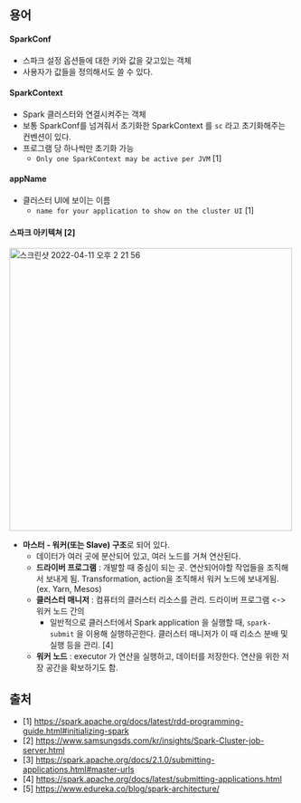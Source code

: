 ## 용어
#### SparkConf
- 스파크 설정 옵션들에 대한 키와 값을 갖고있는 객체
- 사용자가 값들을 정의해서도 쓸 수 있다.

#### SparkContext
- Spark 클러스터와 연결시켜주는 객체
- 보통 SparkConf를 넘겨줘서 초기화한 SparkContext 를 `sc` 라고 초기화해주는 컨벤션이 있다.
- 프로그램 당 하나씩만 초기화 가능
  - `Only one SparkContext may be active per JVM` [1]

#### appName
- 클러스터 UI에 보이는 이름
  - `name for your application to show on the cluster UI` [1]

#### 스파크 아키텍쳐 [2]
<img width="500" alt="스크린샷 2022-04-11 오후 2 21 56" src="https://user-images.githubusercontent.com/10977644/162670054-50848218-0460-438d-b4bc-874bcb8da185.png">

- **마스터 - 워커(또는 Slave) 구조**로 되어 있다.
  - 데이터가 여러 곳에 분산되어 있고, 여러 노드를 거쳐 연산된다.
  - **드라이버 프로그램** : 개발할 때 중심이 되는 곳. 연산되어야할 작업들을 조직해서 보내게 됨. Transformation, action을 조직해서 워커 노드에 보내게됨. (ex. Yarn, Mesos)
  - **클러스터 매니저** : 컴퓨터의 클러스터 리소스를 관리. 드라이버 프로그램 <-> 워커 노드 간의 
    - 일반적으로 클러스터에서 Spark application 을 실행할 때, `spark-submit` 을 이용해 실행하곤한다. 클러스터 매니저가 이 때 리소스 분배 및 실행 등을 관리. [4]
  - **워커 노드** : executor 가 연산을 실행하고, 데이터를 저장한다. 연산을 위한 저장 공간을 확보하기도 함.

## 출처
- [1] https://spark.apache.org/docs/latest/rdd-programming-guide.html#initializing-spark
- [2] https://www.samsungsds.com/kr/insights/Spark-Cluster-job-server.html
- [3] https://spark.apache.org/docs/2.1.0/submitting-applications.html#master-urls
- [4] https://spark.apache.org/docs/latest/submitting-applications.html
- [5] https://www.edureka.co/blog/spark-architecture/
